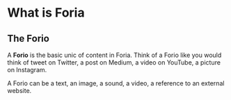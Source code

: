 # What is Foria

## The Forio

A **Forio** is the basic unic of content in Foria. Think of a Forio like you would think of tweet on Twitter, a post on Medium, a video on YouTube, a picture on Instagram.

A Forio can be a text, an image, a sound, a video, a reference to an external website.
